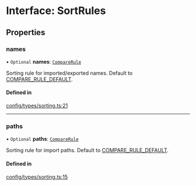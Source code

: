 # Interface: SortRules

## Properties

### names

• `Optional` **names**: [`CompareRule`](../README.md#comparerule)

Sorting rule for imported/exported names. Default to
[COMPARE_RULE_DEFAULT](../README.md#COMPARE_RULE_DEFAULT).

#### Defined in

[config/types/sorting.ts:21](https://github.com/daidodo/format-imports/blob/d1f09f8/src/lib/config/types/sorting.ts#L21)

___

### paths

• `Optional` **paths**: [`CompareRule`](../README.md#comparerule)

Sorting rule for import paths. Default to
[COMPARE_RULE_DEFAULT](../README.md#COMPARE_RULE_DEFAULT).

#### Defined in

[config/types/sorting.ts:15](https://github.com/daidodo/format-imports/blob/d1f09f8/src/lib/config/types/sorting.ts#L15)
